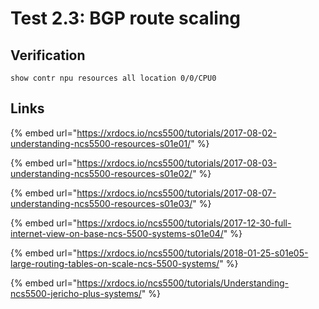 # Test 2.3: BGP route scaling

## Verification

```text
show contr npu resources all location 0/0/CPU0
```

## Links

{% embed url="https://xrdocs.io/ncs5500/tutorials/2017-08-02-understanding-ncs5500-resources-s01e01/" %}

{% embed url="https://xrdocs.io/ncs5500/tutorials/2017-08-03-understanding-ncs5500-resources-s01e02/" %}

{% embed url="https://xrdocs.io/ncs5500/tutorials/2017-08-07-understanding-ncs5500-resources-s01e03/" %}

{% embed url="https://xrdocs.io/ncs5500/tutorials/2017-12-30-full-internet-view-on-base-ncs-5500-systems-s01e04/" %}

{% embed url="https://xrdocs.io/ncs5500/tutorials/2018-01-25-s01e05-large-routing-tables-on-scale-ncs-5500-systems/" %}

{% embed url="https://xrdocs.io/ncs5500/tutorials/Understanding-ncs5500-jericho-plus-systems/" %}





